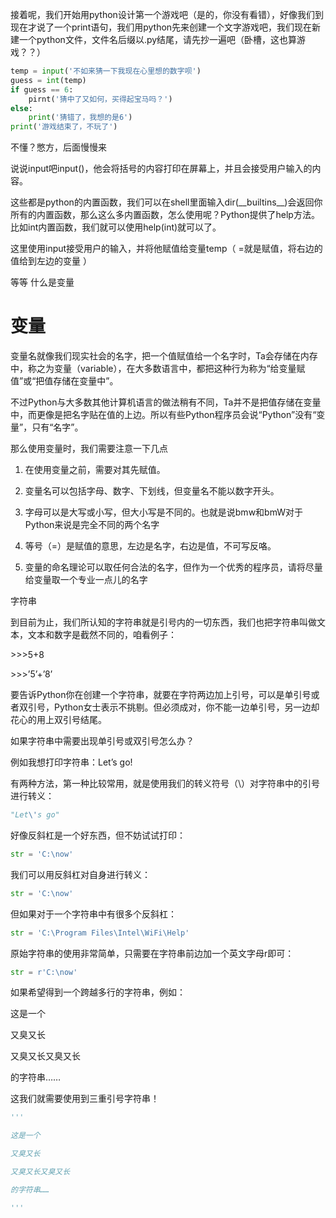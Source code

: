接着呢，我们开始用python设计第一个游戏吧（是的，你没有看错），好像我们到现在才说了一个print语句，我们用python先来创建一个文字游戏吧，我们现在新建一个python文件，文件名后缀以.py结尾，请先抄一遍吧（卧槽，这也算游戏？？）

```py
temp = input('不如来猜一下我现在心里想的数字呗')
guess = int(temp)
if guess == 6:
    pirnt('猜中了又如何，买得起宝马吗？')
else:
    print('猜错了，我想的是6')
print('游戏结束了，不玩了')
```

不懂？憋方，后面慢慢来

说说input吧input\(\)，他会将括号的内容打印在屏幕上，并且会接受用户输入的内容。

这些都是python的内置函数，我们可以在shell里面输入dir\(\_\_builtins\_\_\)会返回你所有的内置函数，那么这么多内置函数，怎么使用呢？Python提供了help方法。比如int内置函数，我们就可以使用help\(int\)就可以了。

这里使用input接受用户的输入，并将他赋值给变量temp（ =就是赋值，将右边的值给到左边的变量 ）

等等 什么是变量

# 变量

变量名就像我们现实社会的名字，把一个值赋值给一个名字时，Ta会存储在内存中，称之为变量（variable），在大多数语言中，都把这种行为称为“给变量赋值”或“把值存储在变量中”。

不过Python与大多数其他计算机语言的做法稍有不同，Ta并不是把值存储在变量中，而更像是把名字贴在值的上边。所以有些Python程序员会说“Python”没有“变量”，只有“名字”。

那么使用变量时，我们需要注意一下几点

1. 在使用变量之前，需要对其先赋值。

2. 变量名可以包括字母、数字、下划线，但变量名不能以数字开头。

3. 字母可以是大写或小写，但大小写是不同的。也就是说bmw和bmW对于Python来说是完全不同的两个名字

4. 等号（=）是赋值的意思，左边是名字，右边是值，不可写反咯。

5. 变量的命名理论可以取任何合法的名字，但作为一个优秀的程序员，请将尽量给变量取一个专业一点儿的名字

字符串

到目前为止，我们所认知的字符串就是引号内的一切东西，我们也把字符串叫做文本，文本和数字是截然不同的，咱看例子：

&gt;&gt;&gt;5+8

&gt;&gt;&gt;’5’+’8’

要告诉Python你在创建一个字符串，就要在字符两边加上引号，可以是单引号或者双引号，Python女士表示不挑剔。但必须成对，你不能一边单引号，另一边却花心的用上双引号结尾。

如果字符串中需要出现单引号或双引号怎么办？

例如我想打印字符串：Let’s go!

有两种方法，第一种比较常用，就是使用我们的转义符号（\）对字符串中的引号进行转义：

```py
"Let\'s go"
```

好像反斜杠是一个好东西，但不妨试试打印：

```py
str = 'C:\now'
```

我们可以用反斜杠对自身进行转义：

```py
str = 'C:\now'
```

但如果对于一个字符串中有很多个反斜杠：

```py
str = 'C:\Program Files\Intel\WiFi\Help'
```

原始字符串的使用非常简单，只需要在字符串前边加一个英文字母r即可：

```py
str = r'C:\now'
```

如果希望得到一个跨越多行的字符串，例如：

这是一个

又臭又长

又臭又长又臭又长

的字符串……

这我们就需要使用到三重引号字符串！

```py
'''

这是一个

又臭又长

又臭又长又臭又长

的字符串……

'''
```